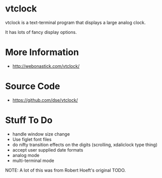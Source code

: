 # vtclock

vtclock is a text-terminal program that displays a large analog clock.

It has lots of fancy display options.

# More Information

- http://webonastick.com/vtclock/

# Source Code

- https://github.com/dse/vtclock/

# Stuff To Do

- handle window size change
- Use figlet font files
- do nifty transition effects on the digits (scrolling, xdaliclock type thing)
- accept user supplied date formats
- analog mode
- multi-terminal mode

NOTE: A lot of this was from Robert Hoeft's original TODO.

